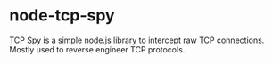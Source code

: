 # node-tcp-spy
TCP Spy is a simple node.js library to intercept raw TCP connections. Mostly used to reverse engineer TCP protocols.
